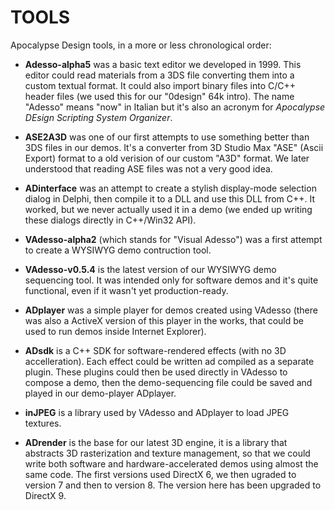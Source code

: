 TOOLS
=====

Apocalypse Design tools, in a more or less chronological order:

* **Adesso-alpha5** was a basic text editor we developed in 1999.
    This editor could read materials from a 3DS file converting them into a custom textual format. It could also import binary files into C/C++ header files (we used this for our "0design" 64k intro).
    The name "Adesso" means "now" in Italian but it's also an acronym for *Apocalypse DEsign Scripting System Organizer*.

* **ASE2A3D** was one of our first attempts to use something better than 3DS files in our demos. It's a converter from 3D Studio Max "ASE" (Ascii Export) format to a old verision of our custom "A3D" format. We later understood that reading ASE files was not a very good idea.

* **ADinterface** was an attempt to create a stylish display-mode selection dialog in Delphi, then compile it to a DLL and use this DLL from C++. It worked, but we never actually used it in a demo (we ended up writing these dialogs directly in C++/Win32 API).

* **VAdesso-alpha2** (which stands for "Visual Adesso") was a first attempt to create a WYSIWYG demo contruction tool.

* **VAdesso-v0.5.4** is the latest version of our WYSIWYG demo sequencing tool. It was intended only for software demos and it's quite functional, even if it wasn't yet production-ready.

* **ADplayer** was a simple player for demos created using VAdesso (there was also a ActiveX version of this player in the works, that could be used to run demos inside Internet Explorer).

* **ADsdk** is a C++ SDK for software-rendered effects (with no 3D accelleration). Each effect could be written ad compiled as a separate plugin. These plugins could then be used directly in VAdesso to compose a demo, then the demo-sequencing file could be saved and played in our demo-player ADplayer.

* **inJPEG** is a library used by VAdesso and ADplayer to load JPEG textures.

* **ADrender** is the base for our latest 3D engine, it is a library that abstracts 3D rasterization and texture management, so that we could write both software and hardware-accelerated demos using almost the same code. The first versions used DirectX 6, we then ugraded to version 7 and then to version 8. The version here has been upgraded to DirectX 9.
